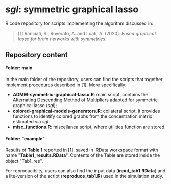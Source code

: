 # *sgl*: symmetric graphical lasso
R code repository for scripts implementing the algorithm discussed in:

> [1] Ranciati, S., Roverato, A. and Luati, A. (2020). *Fused graphical lasso for brain networks with symmetries.*

## Repository content
#### Folder: main
In the main folder of the repository, users can find the scripts that together implement procedures described in [1].
More specifically:

- **ADMM-symmetric-graphical-lasso.R**: main script, contains the Alternating Descending Method of Multipliers adapted for symmetric graphical lasso (*sgl*);
- **colored-graphical-models-generators.R**: collateral script, it provides functions to identify colored graphs from the concentration matrix estimated via *sgl*
- **misc_functions.R**: miscellanea script, where utilities function are stored.

#### Folder: "example"
Results of **Table 1** reported in [1], saved in .RData workspace format with name "**Table1_results.RData**".
Contents of the Table are stored inside the object "Tab1_res".

For reproduciblity, users can also find the input data (**input_tab1.RData**) and a lite-version of the script (**reproduce_tab1.R**) used in the simulation study.
